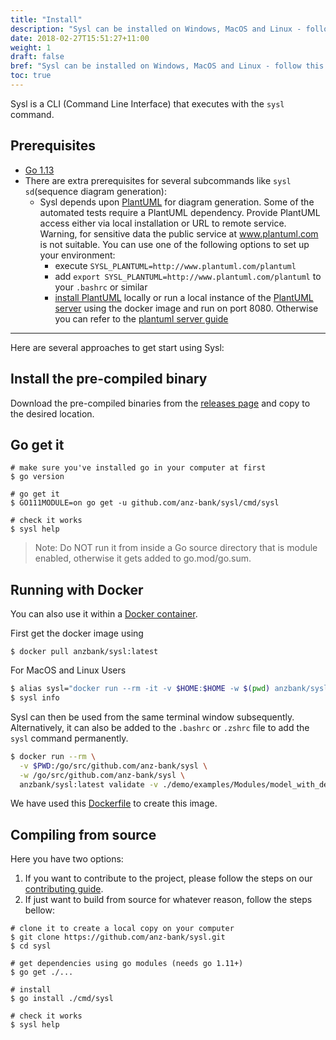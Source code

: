 ```yaml
---
title: "Install"
description: "Sysl can be installed on Windows, MacOS and Linux - follow this guide."
date: 2018-02-27T15:51:27+11:00
weight: 1
draft: false
bref: "Sysl can be installed on Windows, MacOS and Linux - follow this guide"
toc: true
---
```


Sysl is a CLI (Command Line Interface) that executes with the `sysl` command.

## Prerequisites

- [Go 1.13](https://golang.org/doc/install)
- There are extra prerequisites for several subcommands like `sysl sd`(sequence diagram generation):
	- Sysl depends upon [PlantUML](http://plantuml.com/) for diagram generation. Some of the automated tests require a PlantUML dependency. Provide PlantUML access either via local installation or URL to remote service. Warning, for sensitive data the public service at www.plantuml.com is not suitable. You can use one of the following options to set up your environment:
		- execute `SYSL_PLANTUML=http://www.plantuml.com/plantuml`
		- add `export SYSL_PLANTUML=http://www.plantuml.com/plantuml` to your `.bashrc`
		  or similar
		- [install PlantUML](http://plantuml.com/starting) locally or run a local instance of the [PlantUML server](https://hub.docker.com/r/plantuml/plantuml-server/) using the docker image and run on port 8080. Otherwise you can refer to the [plantuml server guide](docs/plantUML_server.md)

---

Here are several approaches to get start using Sysl:

## Install the pre-compiled binary

Download the pre-compiled binaries from the [releases page](https://github.com/anz-bank/sysl/releases) and copy to the desired location.

## Go get it

```
# make sure you've installed go in your computer at first
$ go version

# go get it
$ GO111MODULE=on go get -u github.com/anz-bank/sysl/cmd/sysl

# check it works
$ sysl help
```

> Note: Do NOT run it from inside a Go source directory that is module enabled, otherwise it gets added to go.mod/go.sum.

## Running with Docker

You can also use it within a [Docker container](https://hub.docker.com/r/anzbank/sysl).

First get the docker image using

```
$ docker pull anzbank/sysl:latest
```

For MacOS and Linux Users

```bash
$ alias sysl="docker run --rm -it -v $HOME:$HOME -w $(pwd) anzbank/sysl:latest"
$ sysl info
```

Sysl can then be used from the same terminal window subsequently. Alternatively, it can also be added to the `.bashrc` or `.zshrc` file to add the `sysl` command permanently.

```bash
$ docker run --rm \
  -v $PWD:/go/src/github.com/anz-bank/sysl \
  -w /go/src/github.com/anz-bank/sysl \
  anzbank/sysl:latest validate -v ./demo/examples/Modules/model_with_deps.sysl
```
We have used this [Dockerfile](https://github.com/anz-bank/sysl/blob/master/Dockerfile) to create this image.


## Compiling from source

Here you have two options:

1. If you want to contribute to the project, please follow the steps on our [contributing guide](https://github.com/anz-bank/sysl/blob/master/docs/CONTRIBUTING.md).
2. If just want to build from source for whatever reason, follow the steps bellow:

```
# clone it to create a local copy on your computer
$ git clone https://github.com/anz-bank/sysl.git
$ cd sysl

# get dependencies using go modules (needs go 1.11+)
$ go get ./...

# install
$ go install ./cmd/sysl

# check it works
$ sysl help
```

